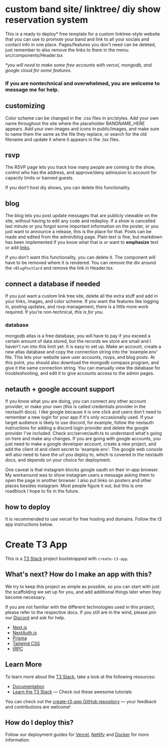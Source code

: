 # custom band site/ linktree/ diy show reservation system
This is a ready to deploy* free template for a custom linktree-style website that you can use to promote your band and link to all your socials and contact info in one place. Pages/features you don't need can be deleted, just remember to also remove the links to them in the menu: src/components/Header.tsx  

*\*you will need to make some free accounts with vercel, mongodb, and google cloud for some features.*

### If you are nontechnical and overwhelmed, you are welcome to message me for help.

## customizing 
Color scheme can be changed in the .css files in src/styles.
Add your own name throughout the site where the placeholder BANDNAME_HERE appears.
Add your own images and icons in public/images, and make sure to name them the same as the file they replace, or search for the old filename and update it where it appears in the .tsx files.

## rsvp
The RSVP page lets you track how many people are coming to the show, control who has the address, and approve/deny admission to account for capacity limits or banned guests.

If you don't host diy shows, you can delete this functionality.

## blog
The blog lets you post update messages that are publicly viewable on the site, without having to edit any code and redeploy. If a show is cancelled last minute or you forgot some important information on the poster, or you just want to announce a release, this is the place for that. 
Posts can be made and edited from the admin/blog page. Plain text is fine, but markdown has been implemented if you know what that is or want to **emphasize** text or add [links](http://www.google.com). 

If you don't want this functionality, you can delete it. The component will have to be removed where it is rendered. You can remove the div around the ```<BlogPostCard``` and remove the link in Header.tsx.

## connect a database if needed
If you just want a custom link tree site, delete all the extra stuff and add in your links, images, and color scheme. If you want the features like logging in, posting updates, and rsvp management, there is a little more work required. If you're non-technical, *this is for you*.

### database
mongodb atlas is a free database, you will have to pay if you exceed a certain amount of data stored, but the records we store are small and I haven't run into this limit yet.
It is easy to set up. Make an account, create a new atlas database and copy the connection string into the 'example.env' file. This lets your website save user accounts, rsvps, and blog posts. At this point, you should also download the mongodb compass program, and give it the same connection string. You can manually view the database for troubleshooting, and edit it to give accounts access to the admin pages.

## netauth + google account support
If you know what you are doing, you can connect any other account provider, or make your own (this is called credentials provider in the nextauth docs). I like google because it is one click and users don't need to remember a new login for your app if it's only occasionally used. If your target audience is likely to use discord, for example, follow the nextauth instructions for adding a discord login provider and delete the google provider I've included.
Check src/server/auth.ts to understand what's going on here and make any changes. If you are going with google accounts, you just need to make a google developer account, create a new project, and  add the client id and client secret to 'example.env'. The google web console will also need to have the url you deploy to, which is covered in the nextauth docs, and depends on your choice for deployment.

One caveat is that instagram blocks google oauth on their in-app browser. My workaround was to show instagram users a message asking them to open the page in another browser. I also put links on posters and other places besides instagram. Most people figure it out, but this is one roadblock I hope to fix in the future.

## how to deploy
It is recommended to use vercel for free hosting and domains. Follow the t3 app instructions below.


# Create T3 App

This is a [T3 Stack](https://create.t3.gg/) project bootstrapped with `create-t3-app`.

## What's next? How do I make an app with this?

We try to keep this project as simple as possible, so you can start with just the scaffolding we set up for you, and add additional things later when they become necessary.

If you are not familiar with the different technologies used in this project, please refer to the respective docs. If you still are in the wind, please join our [Discord](https://t3.gg/discord) and ask for help.

- [Next.js](https://nextjs.org)
- [NextAuth.js](https://next-auth.js.org)
- [Prisma](https://prisma.io)
- [Tailwind CSS](https://tailwindcss.com)
- [tRPC](https://trpc.io)

## Learn More

To learn more about the [T3 Stack](https://create.t3.gg/), take a look at the following resources:

- [Documentation](https://create.t3.gg/)
- [Learn the T3 Stack](https://create.t3.gg/en/faq#what-learning-resources-are-currently-available) — Check out these awesome tutorials

You can check out the [create-t3-app GitHub repository](https://github.com/t3-oss/create-t3-app) — your feedback and contributions are welcome!

## How do I deploy this?

Follow our deployment guides for [Vercel](https://create.t3.gg/en/deployment/vercel), [Netlify](https://create.t3.gg/en/deployment/netlify) and [Docker](https://create.t3.gg/en/deployment/docker) for more information.
